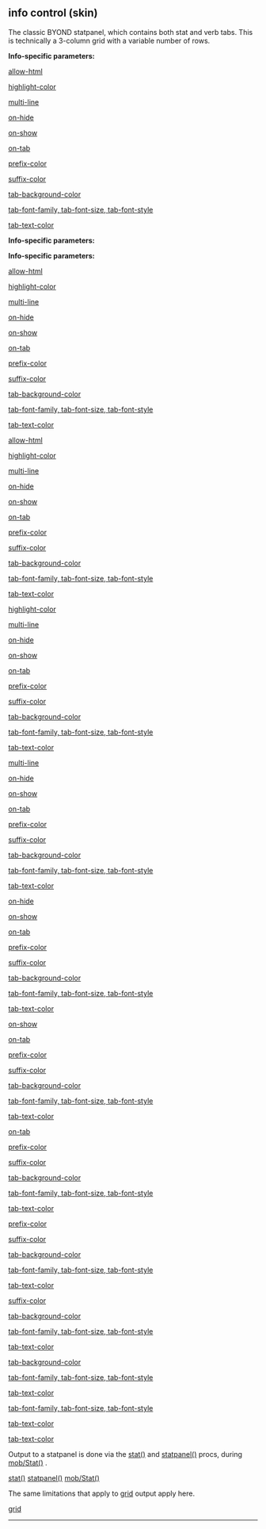 

 info control (skin)
---------------------



 The classic BYOND statpanel, which contains both stat and verb tabs. This
is technically a 3-column grid with a variable number of rows.





**Info-specific parameters:** 


[allow-html](#/{skin}/param/allow-html) 

[highlight-color](#/{skin}/param/highlight-color) 

[multi-line](#/{skin}/param/multi-line) 

[on-hide](#/{skin}/param/on-hide) 

[on-show](#/{skin}/param/on-show) 

[on-tab](#/{skin}/param/on-tab) 

[prefix-color](#/{skin}/param/prefix-color) 

[suffix-color](#/{skin}/param/suffix-color) 

[tab-background-color](#/{skin}/param/tab-background-color) 

[tab-font-family, tab-font-size, tab-font-style](#/{skin}/param/tab-font) 

[tab-text-color](#/{skin}/param/tab-text-color) 













**Info-specific parameters:** 

**Info-specific parameters:**

[allow-html](#/{skin}/param/allow-html) 

[highlight-color](#/{skin}/param/highlight-color) 

[multi-line](#/{skin}/param/multi-line) 

[on-hide](#/{skin}/param/on-hide) 

[on-show](#/{skin}/param/on-show) 

[on-tab](#/{skin}/param/on-tab) 

[prefix-color](#/{skin}/param/prefix-color) 

[suffix-color](#/{skin}/param/suffix-color) 

[tab-background-color](#/{skin}/param/tab-background-color) 

[tab-font-family, tab-font-size, tab-font-style](#/{skin}/param/tab-font) 

[tab-text-color](#/{skin}/param/tab-text-color) 











[allow-html](#/{skin}/param/allow-html)

[highlight-color](#/{skin}/param/highlight-color) 

[multi-line](#/{skin}/param/multi-line) 

[on-hide](#/{skin}/param/on-hide) 

[on-show](#/{skin}/param/on-show) 

[on-tab](#/{skin}/param/on-tab) 

[prefix-color](#/{skin}/param/prefix-color) 

[suffix-color](#/{skin}/param/suffix-color) 

[tab-background-color](#/{skin}/param/tab-background-color) 

[tab-font-family, tab-font-size, tab-font-style](#/{skin}/param/tab-font) 

[tab-text-color](#/{skin}/param/tab-text-color) 










[highlight-color](#/{skin}/param/highlight-color)

[multi-line](#/{skin}/param/multi-line) 

[on-hide](#/{skin}/param/on-hide) 

[on-show](#/{skin}/param/on-show) 

[on-tab](#/{skin}/param/on-tab) 

[prefix-color](#/{skin}/param/prefix-color) 

[suffix-color](#/{skin}/param/suffix-color) 

[tab-background-color](#/{skin}/param/tab-background-color) 

[tab-font-family, tab-font-size, tab-font-style](#/{skin}/param/tab-font) 

[tab-text-color](#/{skin}/param/tab-text-color) 









[multi-line](#/{skin}/param/multi-line)

[on-hide](#/{skin}/param/on-hide) 

[on-show](#/{skin}/param/on-show) 

[on-tab](#/{skin}/param/on-tab) 

[prefix-color](#/{skin}/param/prefix-color) 

[suffix-color](#/{skin}/param/suffix-color) 

[tab-background-color](#/{skin}/param/tab-background-color) 

[tab-font-family, tab-font-size, tab-font-style](#/{skin}/param/tab-font) 

[tab-text-color](#/{skin}/param/tab-text-color) 








[on-hide](#/{skin}/param/on-hide)

[on-show](#/{skin}/param/on-show) 

[on-tab](#/{skin}/param/on-tab) 

[prefix-color](#/{skin}/param/prefix-color) 

[suffix-color](#/{skin}/param/suffix-color) 

[tab-background-color](#/{skin}/param/tab-background-color) 

[tab-font-family, tab-font-size, tab-font-style](#/{skin}/param/tab-font) 

[tab-text-color](#/{skin}/param/tab-text-color) 







[on-show](#/{skin}/param/on-show)

[on-tab](#/{skin}/param/on-tab) 

[prefix-color](#/{skin}/param/prefix-color) 

[suffix-color](#/{skin}/param/suffix-color) 

[tab-background-color](#/{skin}/param/tab-background-color) 

[tab-font-family, tab-font-size, tab-font-style](#/{skin}/param/tab-font) 

[tab-text-color](#/{skin}/param/tab-text-color) 






[on-tab](#/{skin}/param/on-tab)

[prefix-color](#/{skin}/param/prefix-color) 

[suffix-color](#/{skin}/param/suffix-color) 

[tab-background-color](#/{skin}/param/tab-background-color) 

[tab-font-family, tab-font-size, tab-font-style](#/{skin}/param/tab-font) 

[tab-text-color](#/{skin}/param/tab-text-color) 





[prefix-color](#/{skin}/param/prefix-color)

[suffix-color](#/{skin}/param/suffix-color) 

[tab-background-color](#/{skin}/param/tab-background-color) 

[tab-font-family, tab-font-size, tab-font-style](#/{skin}/param/tab-font) 

[tab-text-color](#/{skin}/param/tab-text-color) 




[suffix-color](#/{skin}/param/suffix-color)

[tab-background-color](#/{skin}/param/tab-background-color) 

[tab-font-family, tab-font-size, tab-font-style](#/{skin}/param/tab-font) 

[tab-text-color](#/{skin}/param/tab-text-color) 



[tab-background-color](#/{skin}/param/tab-background-color)

[tab-font-family, tab-font-size, tab-font-style](#/{skin}/param/tab-font) 

[tab-text-color](#/{skin}/param/tab-text-color) 


[tab-font-family, tab-font-size, tab-font-style](#/{skin}/param/tab-font)

[tab-text-color](#/{skin}/param/tab-text-color) 

[tab-text-color](#/{skin}/param/tab-text-color)

 Output to a statpanel is done via the
 [stat()](#/proc/stat) 
 and
 [statpanel()](#/proc/statpanel) 
 procs, during
 [mob/Stat()](#/atom/proc/stat) 
 .



[stat()](#/proc/stat)
[statpanel()](#/proc/statpanel)
[mob/Stat()](#/atom/proc/stat)

 The same limitations that apply to
 [grid](#/{skin}/control/grid) 
 output apply here.



[grid](#/{skin}/control/grid)


---



